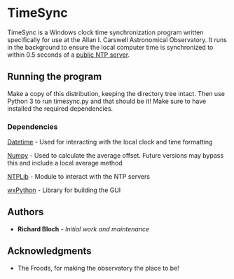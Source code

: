 # TimeSync

TimeSync is a Windows clock time synchronization program written specifically for use at the Allan I. Carswell Astronomical Observatory. It runs in the background to ensure the local computer time is synchronized to within 0.5 seconds of a [public NTP server](http://www.pool.ntp.org/en/).

## Running the program

Make a copy of this distribution, keeping the directory tree intact. Then use Python 3 to run timesync.py and that should be it! Make sure to have installed the required dependencies.

### Dependencies

[Datetime](https://docs.python.org/2/library/datetime.html) - Used for interacting with the local clock and time formatting

[Numpy](http://www.numpy.org/) - Used to calculate the average offset. Future versions may bypass this and include a local average method

[NTPLib](https://pypi.python.org/pypi/ntplib/) - Module to interact with the NTP servers

[wxPython](https://www.wxpython.org/) - Library for building the GUI


## Authors

* **Richard Bloch** - *Initial work and maintenance*


## Acknowledgments

* The Froods, for making the observatory the place to be!
